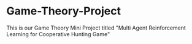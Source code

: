# Game-Theory-Project
This is our Game Theory Mini Project titled "Multi Agent Reinforcement Learning for Cooperative Hunting Game"
